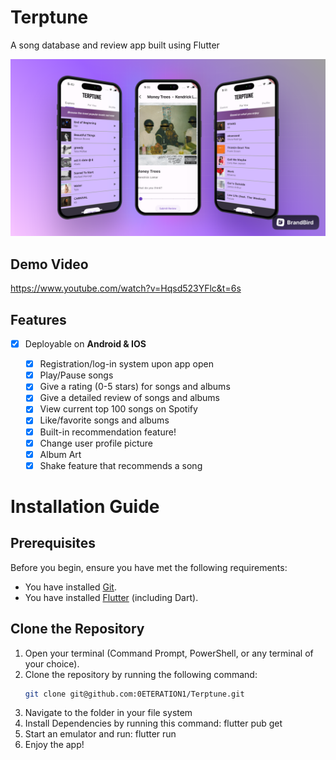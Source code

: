 # Terptune

A song database and review app built using Flutter

![Demo pic 1](/terptune/images/brand.png)

## Demo Video

https://www.youtube.com/watch?v=Hqsd523YFlc&t=6s

## Features

* [x] Deployable on **Android & IOS**

  * [x] Registration/log-in system upon app open
  * [x] Play/Pause songs
  * [x] Give a rating (0-5 stars) for songs and albums
  * [x] Give a detailed review of songs and albums
  * [x] View current top 100 songs on Spotify
  * [x] Like/favorite songs and albums
  * [x] Built-in recommendation feature!
  * [x] Change user profile picture
  * [x] Album Art
  * [x] Shake feature that recommends a song

# Installation Guide

## Prerequisites

Before you begin, ensure you have met the following requirements:

- You have installed [Git](https://git-scm.com/book/en/v2/Getting-Started-Installing-Git).
- You have installed [Flutter](https://flutter.dev/docs/get-started/install) (including Dart).

## Clone the Repository

1. Open your terminal (Command Prompt, PowerShell, or any terminal of your choice).
2. Clone the repository by running the following command:
   ```sh
   git clone git@github.com:0ETERATION1/Terptune.git
   
3. Navigate to the folder in your file system
4. Install Dependencies by running this command: flutter pub get
5. Start an emulator and run: flutter run
6. Enjoy the app!
